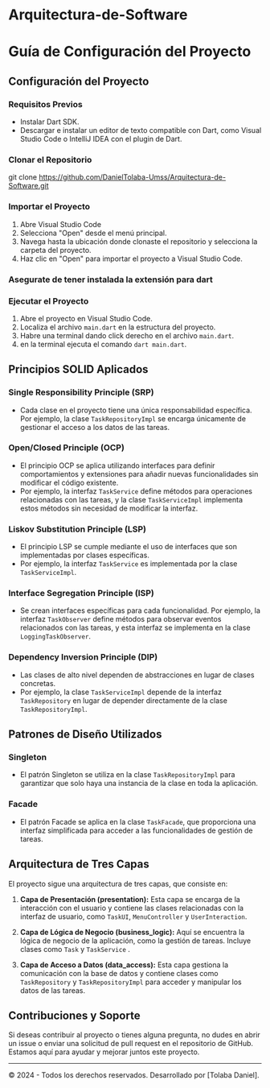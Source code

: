 # Arquitectura-de-Software


# Guía de Configuración del Proyecto

## Configuración del Proyecto

### Requisitos Previos
- Instalar Dart SDK.
- Descargar e instalar un editor de texto compatible con Dart, como Visual Studio Code o IntelliJ IDEA con el plugin de Dart.


### Clonar el Repositorio
git clone https://github.com/DanielTolaba-Umss/Arquitectura-de-Software.git


### Importar el Proyecto
1. Abre Visual Studio Code
2. Selecciona "Open" desde el menú principal.
3. Navega hasta la ubicación donde clonaste el repositorio y selecciona la carpeta del proyecto.
4. Haz clic en "Open" para importar el proyecto a Visual Studio Code.

### Asegurate de tener instalada la extensión para dart

### Ejecutar el Proyecto
1. Abre el proyecto en Visual Studio Code.
2. Localiza el archivo `main.dart` en la estructura del proyecto.
3. Habre una terminal dando click derecho en el archivo  `main.dart`.
4. en la terminal ejecuta el comando `dart main.dart`.

## Principios SOLID Aplicados

### Single Responsibility Principle (SRP)
- Cada clase en el proyecto tiene una única responsabilidad específica. Por ejemplo, la clase `TaskRepositoryImpl` se encarga únicamente de gestionar el acceso a los datos de las tareas.

### Open/Closed Principle (OCP)
- El principio OCP se aplica utilizando interfaces para definir comportamientos y extensiones para añadir nuevas funcionalidades sin modificar el código existente.
- Por ejemplo, la interfaz `TaskService` define métodos para operaciones relacionadas con las tareas, y la clase `TaskServiceImpl` implementa estos métodos sin necesidad de modificar la interfaz.

### Liskov Substitution Principle (LSP)
- El principio LSP se cumple mediante el uso de interfaces que son implementadas por clases específicas.
-  Por ejemplo, la interfaz `TaskService` es implementada por la clase `TaskServiceImpl`.

### Interface Segregation Principle (ISP)
- Se crean interfaces específicas para cada funcionalidad. Por ejemplo, la interfaz `TaskObserver` define métodos para observar eventos relacionados con las tareas, y esta interfaz se implementa en la clase `LoggingTaskObserver`.

### Dependency Inversion Principle (DIP)
- Las clases de alto nivel dependen de abstracciones en lugar de clases concretas.
- Por ejemplo, la clase `TaskServiceImpl` depende de la interfaz `TaskRepository` en lugar de depender directamente de la clase `TaskRepositoryImpl`.

## Patrones de Diseño Utilizados

### Singleton
- El patrón Singleton se utiliza en la clase `TaskRepositoryImpl` para garantizar que solo haya una instancia de la clase en toda la aplicación.

### Facade
- El patrón Facade se aplica en la clase `TaskFacade`, que proporciona una interfaz simplificada para acceder a las funcionalidades de gestión de tareas.

## Arquitectura de Tres Capas

El proyecto sigue una arquitectura de tres capas, que consiste en:

1. **Capa de Presentación (presentation):** Esta capa se encarga de la interacción con el usuario y contiene las clases relacionadas con la interfaz de usuario, como `TaskUI`, `MenuController` y `UserInteraction`.
   
2. **Capa de Lógica de Negocio (business_logic):** Aquí se encuentra la lógica de negocio de la aplicación, como la gestión de tareas. Incluye clases como `Task` y `TaskService` .
   
3. **Capa de Acceso a Datos (data_access):** Esta capa gestiona la comunicación con la base de datos y contiene clases como `TaskRepository` y `TaskRepositoryImpl` para acceder y manipular los datos de las tareas.

## Contribuciones y Soporte

Si deseas contribuir al proyecto o tienes alguna pregunta, no dudes en abrir un issue o enviar una solicitud de pull request en el repositorio de GitHub. Estamos aquí para ayudar y mejorar juntos este proyecto.

---
© 2024 - Todos los derechos reservados. Desarrollado por [Tolaba Daniel].
